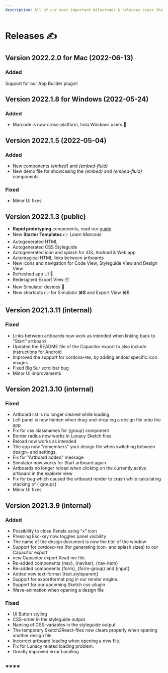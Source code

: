 ```yaml
---
description: All of our most important milestones & releases since the very beginning
---
```


# Releases ✍️

## Version 2022.2.0 for Mac (2022-06-13)

### Added

Support for our App Builder plugin!

## Version 2022.1.8 for Windows (2022-05-24)

### Added

* Marcode is now cross-platform, hola Windows users 🎉

## Version 2022.1.5 (2022-05-04)

### Added

* New components _{embed}_ and _{embed-fluid}_
* New demo file for showcasing the _{embed}_ and _{embed-fluid}_ components

### Fixed

* Minor UI fixes

## Version 2022.1.3 (public)

* **Rapid prototyping** components, read our [guide](https://code.sketch2react.io/how-to-use-our-prototype-components/)
* New **Starter Templates** 👉 _Learn Marcode_
* Autogenerated HTML
* Autogenerated CSS Styleguide
* Autogenerated icon and splash for iOS, Android & Web app
* Automagical HTML links between artboards
* New icons and navigation for Code View, Styleguide View and Design View
* Refreshed app UI 🎨
* Redesigned Export View 📦
* New Simulator devices 📱
* New shortcuts 👉 for Simulator **⌘S** and Export View **⌘E**



## Version 2021.3.11 (internal)

### Fixed

* Links between artboards now work as intended when linking back to "Start" artboard
* Updated the README file of the Capacitor export to also include instructions for Android
* Improved the support for cordova-res, by adding andoid specific icon images
* Fixed Big Sur scrollbar bug
* Minor UI improvements

## Version 2021.3.10 (internal)

### Fixed

* Artboard list is no longer cleared while loading
* Left panel is now hidden when drag-and-drop:ing a design file onto the app
* Fix for css classnames for {group} component
* Border radius now works in Lunacy Sketch files
* Reload now works as intended
* The app now "remembers" your design file when switching between design- and settings.
* Fix for "Artboard added" message
* Simulator now works for Start artboard again
* Artboards no longer reload when clicking on the currently active artboard in the explorer view
* Fix for bug which caused the artboard render to crash while calculating stacking of { groups}
* Minor UI fixes



## Version 2021.3.9 (internal)

### **Added**

* Possibility to close Panels using "x" icon
* Pressing Esc-key now toggles panel visibility
* The name of the design document is now the titel of the window
* Support for _cordova-res_ (for generating icon- and splash sizes) to our Capacitor export
* new Capacitor export Read me file.
* Re-added components {nav}, {navbar}, {nav-item}
* Re-added components {form}, {form-group} and {input}
* Added new text-format {text.styleparent}
* Support for exportformat png in our render engine.
* Support for our upcoming Sketch css-plugin
* Wave-animation when opening a design file

### Fixed

* UI Button styling
* CSS-order in the styleguide output
* Naming of CSS-variables in the styleguide output
* The temporary Sketch2React-files now clears properly when opening another design file
* Incorrect artboard loading when opening a new file.&#x20;
* Fix for Lunacy related loading problem.
* Greatly improved error handling

## ****

